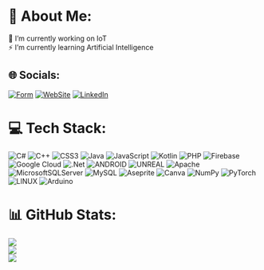 # 💫 About Me:
🔭 I’m currently working on IoT <br>⚡ I’m currently learning Artificial Intelligence<br> 


## 🌐 Socials:
[![Form](https://img.shields.io/badge/Get_In_Touch-%230077B5.svg?logo=linkedin&logoColor=white)](https://furk4ngg.me/help)
[![WebSite](https://img.shields.io/badge/Web-Site-%230077B5.svg?logo=linkedin&logoColor=white)](https://furk4ngg.me/help) 
[![LinkedIn](https://img.shields.io/badge/LinkedIn-%230077B5.svg?logo=linkedin&logoColor=white)](https://linkedin.com/in/furkan-karl%C4%B1o%C4%9Flu-71202b22a/) 

# 💻 Tech Stack:
![C#](https://img.shields.io/badge/c%23-%23239120.svg?style=flat&logo=c-sharp&logoColor=white) ![C++](https://img.shields.io/badge/c++-%2300599C.svg?style=flat&logo=c%2B%2B&logoColor=white) ![CSS3](https://img.shields.io/badge/css3-%231572B6.svg?style=flat&logo=css3&logoColor=white) ![Java](https://img.shields.io/badge/java-%23ED8B00.svg?style=flat&logo=java&logoColor=white) ![JavaScript](https://img.shields.io/badge/javascript-%23323330.svg?style=flat&logo=javascript&logoColor=%23F7DF1E) ![Kotlin](https://img.shields.io/badge/kotlin-%230095D5.svg?style=flat&logo=kotlin&logoColor=white) ![PHP](https://img.shields.io/badge/php-%23777BB4.svg?style=flat&logo=php&logoColor=white) ![Firebase](https://img.shields.io/badge/firebase-%23039BE5.svg?style=flat&logo=firebase) ![Google Cloud](https://img.shields.io/badge/Google%20Cloud-%234285F4.svg?style=flat&logo=google-cloud&logoColor=white) ![.Net](https://img.shields.io/badge/.NET-5C2D91?style=flat&logo=.net&logoColor=white) ![ANDROID](https://img.shields.io/badge/android-%2320232a.svg?style=flat&logo=android&logoColor=%a4c639) ![UNREAL](https://img.shields.io/badge/unreal-%2320232a.svg?style=flat&logo=unreal-engine&logoColor=white) ![Apache](https://img.shields.io/badge/apache-%23D42029.svg?style=flat&logo=apache&logoColor=white) ![MicrosoftSQLServer](https://img.shields.io/badge/Microsoft%20SQL%20Sever-CC2927?style=flat&logo=microsoft%20sql%20server&logoColor=white) ![MySQL](https://img.shields.io/badge/mysql-%2300f.svg?style=flat&logo=mysql&logoColor=white) ![Aseprite](https://img.shields.io/badge/Aseprite-FFFFFF?style=flat&logo=Aseprite&logoColor=#7D929E) ![Canva](https://img.shields.io/badge/Canva-%2300C4CC.svg?style=flat&logo=Canva&logoColor=white) ![NumPy](https://img.shields.io/badge/numpy-%23013243.svg?style=flat&logo=numpy&logoColor=white) ![PyTorch](https://img.shields.io/badge/PyTorch-%23EE4C2C.svg?style=flat&logo=PyTorch&logoColor=white) ![LINUX](https://img.shields.io/badge/Linux-FCC624?style=flat&logo=linux&logoColor=black) ![Arduino](https://img.shields.io/badge/-Arduino-00979D?style=flat&logo=Arduino&logoColor=white)
# 📊 GitHub Stats:
![](https://github-readme-stats.vercel.app/api?username=FURK4NGG&theme=dark&hide_border=false&include_all_commits=true&count_private=false)<br/>
![](https://github-readme-streak-stats.herokuapp.com/?user=FURK4NGG&theme=dark&hide_border=false)<br/>
![](https://github-readme-stats.vercel.app/api/top-langs/?username=FURK4NGG&theme=dark&hide_border=false&include_all_commits=true&count_private=false&layout=compact)

